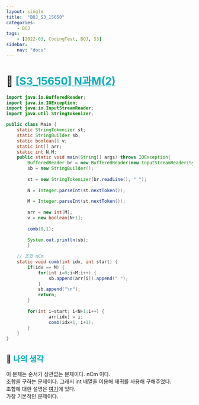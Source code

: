 ```yaml
---
layout: single
title:  "BOJ_S3_15650"
categories: 
    - BOJ
tags: 
    - [2022-03, CodingTest, BOJ, S3]
sidebar:
    nav: "docs"
---
```


# 📁 <b><a style="color:#00adb5" href="https://www.acmicpc.net/problem/15650" target=_blank>[S3_15650] N과M(2)</a></b>

```java
import java.io.BufferedReader;
import java.io.IOException;
import java.io.InputStreamReader;
import java.util.StringTokenizer;

public class Main {
	static StringTokenizer st;
	static StringBuilder sb;
	static boolean[] v;
	static int[] arr;
	static int N,M;
	public static void main(String[] args) throws IOException{
		BufferedReader br = new BufferedReader(new InputStreamReader(System.in));
		sb = new StringBuilder();
		
		st = new StringTokenizer(br.readLine(), " ");
		
		N = Integer.parseInt(st.nextToken());
		
		M = Integer.parseInt(st.nextToken());
		
		arr = new int[M];
		v = new boolean[N+1];
		
		comb(0,1);
		
		System.out.println(sb);
		}
	
    // 조합 nCm
	static void comb(int idx, int start) {
		if(idx == M) {
			for(int i=0;i<M;i++) {
				sb.append(arr[i]).append(" ");
			}
			sb.append("\n");
			return;
		}
		
		for(int i=start; i<N+1;i++) {
				arr[idx] = i;
				comb(idx+1, i+1);
		}		
	}	
}
```


## 🤔 <b><a style="color:#00adb5">나의 생각</a></b>
이 문제는 순서가 상관없는 문제이다. nCm 이다.<br>
조합을 구하는 문제이다. 그래서 int 배열을 이용해 재귀를 사용해 구해주었다.<br>
조합에 대한 설명은 <a href="https://us13579.github.io/algorithm/ALGORITHM_Permutation_etc/" target=_blank>여기</a>에 있다.<br>
가장 기본적인 문제이다.